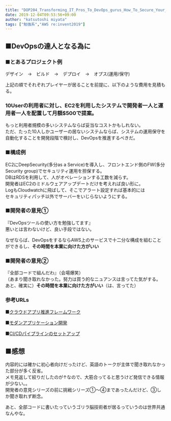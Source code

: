 ```yaml
---
title: "DOP204_Transforming_IT_Pros_To_DevOps_gurus_How_To_Secure_Your_New_Tech_Stacks"
date: 2019-12-04T09:53:56+09:00
author: "katsutoshi miyata"
tags: ["勉強系","AWS re:invent2019"]
---
```


## ■DevOpsの達人となる為に
### ■とあるプロジェクト例

デザイン　→　ビルド　→　デプロイ　→　オプス(運用/保守)

上記の順でそれぞれプレイヤーが居ることを前提に、以下のような費用を見積もる。

### 10Userの利用者に対し、EC2を利用したシステムで開発者一人と運用者一人を配置して月額$500で提案。

もっと利用者規模の多いシステムならば妥当なコストかもしれない。  
ただ、たった10人しかユーザーの居ないシステムならば、システムの運用保守を自動化することを開発段階で検討し、DevOpsを推進するべきだ。

### ■構成例
EC2にDeepSecurity(多分as a Service)を導入し、フロントエンド側のFW(多分Security group)でセキュリティ運用を担保する。  
DBはRDSを利用して、人がオペレーションする工数を減らす。  
開発者はEC2のミドルウェアアップデートだけを考えれば良い形に。  
LogもCloudwatchに飛ばして、そこでアラート設定すれば基本的には  
セキュリティパッチ以外でサーバーをいじらないようにする。

### ■開発者の意見①
『DevOpsツールの使い方を勉強してます』  
悪いとは言わないけど、良い手段ではない。

なぜならば、DevOpsをするならAWS上のサービスで十二分な構成を組むことができるし、**その時間を本業に向けた方がいい**

### ■開発者の意見②
『全部コードで組んだわ』（会場爆笑）  
（あまり聞き取れなかった。努力は買う的なニュアンスは言ってた気がする。  
あと、確実に）**その時間を本業に向けた方がいい**（は、言ってた）

### 参考URLs
■[クラウドアプリ推進フレームワーク](https://aws.amazon.com/professional-services/CAF)

■[モダンアプリケーション開発](https://aws.amazon.com/modern-apps)

■[CI/CDパイプラインのセットアップ](https://aws.amazon.com/getting-started/projects/set-up-ci-cd-pipeline/)


## ■感想
内容的には確かに初心者向けだったけど、英語のトークが主体で聞き取れなかった部分が多く反省。  
メモ見返して絞りだしたのが↑なので、大筋合ってると思うけど発信できる情報が少ない。。  
開発者の意見シリーズの前に挑戦シリーズ①～④まであったんだけど、③しか聞き取れず断念。

あと、全部コードに書いたっていうゴリラ脳技術者が居るっていうのは世界共通なんやな。